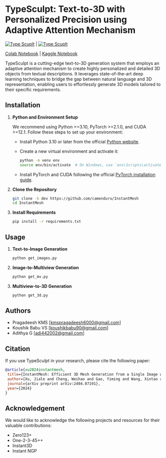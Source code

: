 # TypeSculpt: Text-to-3D with Personalized Precision using Adaptive Attention Mechanism

[![Type Scuplt](https://colab.research.google.com/assets/colab-badge.svg)](https://colab.research.google.com/drive/1UGOIbAyYS7H1WxjuZCPzgumAPs_9C-YQ?usp=sharing) | [![Type Scuplt](https://kaggle.com/static/images/open-in-kaggle.svg)](https://www.kaggle.com/code/kaybe02/type-sculpt-demo)

[Colab Notebook](https://colab.research.google.com/drive/1UGOIbAyYS7H1WxjuZCPzgumAPs_9C-YQ?usp=sharing) | [Kaggle Notebook](https://www.kaggle.com/code/kaybe02/type-sculpt-demo)

TypeSculpt is a cutting-edge text-to-3D generation system that employs an adaptive attention mechanism to create highly personalized and detailed 3D objects from textual descriptions. It leverages state-of-the-art deep learning techniques to bridge the gap between natural language and 3D representation, enabling users to effortlessly generate 3D models tailored to their specific requirements.

## Installation

1. **Python and Environment Setup**

   We recommend using Python >=3.10, PyTorch >=2.1.0, and CUDA >=12.1. Follow these steps to set up your environment:

   - Install Python 3.10 or later from the official [Python website](https://www.python.org/downloads/).
   - Create a new virtual environment and activate it:

     ```bash
     python -m venv env
     source env/bin/activate  # On Windows, use `env\Scripts\activate`
     ```

   - Install PyTorch and CUDA following the official [PyTorch installation guide](https://pytorch.org/get-started/locally/).

2. **Clone the Repository**

   ```bash
   git clone -b dev https://github.com/camenduru/InstantMesh
   cd InstantMesh
   ```

3. **Install Requirements**

   ```bash
   pip install -r requirements.txt
   ```

## Usage

1. **Text-to-Image Generation**

   ```bash
   python get_images.py
   ```

2. **Image-to-Multiview Generation**

   ```bash
   python get_mv.py
   ```

3. **Multiview-to-3D Generation**

   ```bash
   python get_3d.py
   ```

## Authors

- Pragadeesh KMS [kmspragadeesh6000@gmail.com]
- Koushik Babu VS [koushikbabu90@gmail.com]
- Adithya G [adi442002@gmail.com]

## Citation

If you use TypeSculpt in your research, please cite the following paper:

```bibtex
@article{xu2024instantmesh,
 title={InstantMesh: Efficient 3D Mesh Generation from a Single Image with Sparse-view Large Reconstruction Models},
 author={Xu, Jiale and Cheng, Weihao and Gao, Yiming and Wang, Xintao and Gao, Shenghua and Shan, Ying},
 journal={arXiv preprint arXiv:2404.07191},
 year={2024}
}
```

## Acknowledgement
We would like to acknowledge the following projects and resources for their valuable contributions:

- Zero123+
- One-2-3-45++
- Instant3D
- Instant NGP
